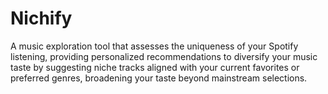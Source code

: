# Nichify

A music exploration tool that assesses the uniqueness of your Spotify listening, providing personalized recommendations to diversify your music taste by suggesting niche tracks aligned with your current favorites or preferred genres, broadening your taste beyond mainstream selections.
